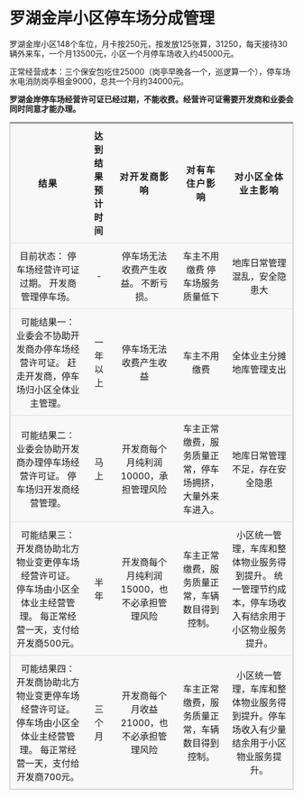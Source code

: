 
# 罗湖金岸小区停车场分成管理

<style>
body {
  line-height: 1.25;
}

table {
  border: 1px solid #ccc;
  border-collapse: collapse;
  margin: 0;
  padding: 0;
  width: 100%;
  table-layout: fixed;
}

table caption {
  font-size: 1.5em;
  margin: .5em 0 .75em;
}

table tr {
  background-color: #f8f8f8;
  border: 1px solid #ddd;
  padding: .35em;
}

table th,
table td {
  padding: .625em;
  text-align: center;
}

table th {
  font-size: 1em;
  letter-spacing: .1em;
  text-transform: uppercase;
}

@media screen and (max-width: 600px) {
  table {
    border: 0;
  }

  table caption {
    font-size: 1.3em;
  }

  table thead {
    border: none;
    clip: rect(0 0 0 0);
    height: 1px;
    margin: -1px;
    overflow: hidden;
    padding: 0;
    position: absolute;
    width: 1px;
  }

  table tr {
    border-bottom: 3px solid #ddd;
    display: block;
    margin-bottom: .625em;
  }

  table td {
    border-bottom: 1px solid #ddd;
    display: block;
    font-size: 1em;
    text-align: right;
  }

  table td::before {
    /*
    * aria-label has no advantage, it won't be read inside a table
    content: attr(aria-label);
    */
    content: attr(data-label);
    float: left;
    font-weight: bold;
    text-transform: uppercase;
  }

  table td:last-child {
    border-bottom: 0;
  }
}

</style>


罗湖金岸小区148个车位，月卡按250元，按发放125张算，31250，每天接待30辆外来车，一个月13500元，小区一个月停车场收入约45000元。

正常经营成本：三个保安包吃住25000（岗亭早晚各一个，巡逻算一个），停车场水电消防岗亭租金9000，总共一个月约34000元。

**罗湖金岸停车场经营许可证已经过期，不能收费。经营许可证需要开发商和业委会同时同意才能办理。**



<table>
  <thead>
    <tr>
      <th scope="col">结果</th>
	  <th scope="col">达到结果预计时间</th>
      <th scope="col">对开发商影响</th>
      <th scope="col">对有车住户影响</th>
      <th scope="col">对小区全体业主影响</th>
    </tr>
  </thead>
  <tbody>
  <!------------------------ 正文从这里开始  --------------------------------->

  
  










<tr>
<td data-label="结果">目前状态：
停车场经营许可证过期。
开发商管理停车场。</td>
<td data-label="达到结果预计时间">-</td>
<td data-label="对开发商影响">停车场无法收费产生收益。
不断亏损。</td>
<td data-label="对有车住户影响">车主不用缴费
停车场服务质量低下</td>
<td data-label="对小区全体业主影响">地库日常管理混乱，安全隐患大</td>
</tr>

<tr>
<td data-label="结果">可能结果一：
业委会不协助开发商办停车场经营许可证。
赶走开发商，停车场归小区全体业主管理。</td>
<td data-label="达到结果预计时间">一年以上</td>
<td data-label="对开发商影响">停车场无法收费产生收益</td>
<td data-label="对有车住户影响">车主不用缴费</td>
<td data-label="对小区全体业主影响">全体业主分摊地库管理支出</td>
</tr>

<tr>
<td data-label="结果">可能结果二：
业委会协助开发商办理停车场经营许可证。
停车场归开发商经营管理。</td>
<td data-label="达到结果预计时间">马上</td>
<td data-label="对开发商影响">开发商每个月纯利润10000，承担管理风险</td>
<td data-label="对有车住户影响">车主正常缴费，服务质量正常，停车场拥挤，大量外来车进入。</td>
<td data-label="对小区全体业主影响">地库日常管理不足，存在安全隐患</td>
</tr>

<tr>
<td data-label="结果">可能结果三：
开发商协助北方物业变更停车场经营许可证。
停车场由小区全体业主经营管理。
每正常经营一天，支付给开发商500元。</td>
<td data-label="达到结果预计时间">半年</td>
<td data-label="对开发商影响">开发商每个月纯利润15000，也不必承担管理风险</td>
<td data-label="对有车住户影响">车主正常缴费，服务质量正常，车辆数目得到控制。</td>
<td data-label="对小区全体业主影响">小区统一管理，车库和整体物业服务得到提升。
统一管理节约成本，停车场收入有结余用于小区物业服务提升。</td>
</tr>

<tr>
<td data-label="结果">可能结果四：
开发商协助北方物业变更停车场经营许可证。
停车场由小区全体业主经营管理。
每正常经营一天，支付给开发商700元。</td>
<td data-label="达到结果预计时间">三个月</td>
<td data-label="对开发商影响">开发商每个月收益21000，也不必承担管理风险</td>
<td data-label="对有车住户影响">车主正常缴费，服务质量正常，车辆数目得到控制。</td>
<td data-label="对小区全体业主影响">小区统一管理，车库和整体物业服务得到提升。停车场收入有少量结余用于小区物业服务提升。</td>
</tr>


  </tbody>
</table>

